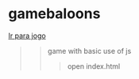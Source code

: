 # gamebaloons
[Ir para jogo](https://michellehorn.github.io/gamebaloons)
>> game with basic use of js
>>> open index.html
